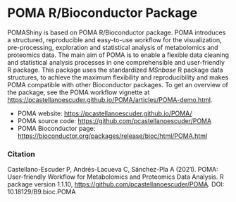 
# POMA R/Bioconductor Package

POMAShiny is based on POMA R/Bioconductor package. POMA introduces a structured, reproducible and easy-to-use workflow for the visualization, pre-processing, exploration and statistical analysis of metabolomics and proteomics data. The main aim of POMA is to enable a flexible data cleaning and statistical analysis processes in one comprehensible and user-friendly R package. This package uses the standardized _MSnbase_ R package data structures, to achieve the maximum flexibility and reproducibility and makes POMA compatible with other Bioconductor packages. To get an overview of the package, see the POMA workflow vignette at https://pcastellanoescuder.github.io/POMA/articles/POMA-demo.html.

  - POMA website: <https://pcastellanoescuder.github.io/POMA/>
  - POMA source code: <https://github.com/pcastellanoescuder/POMA>
  - POMA Bioconductor page: <https://bioconductor.org/packages/release/bioc/html/POMA.html>

### Citation

Castellano-Escuder P, Andrés-Lacueva C, Sánchez-Pla A (2021). POMA: User-friendly Workflow for Metabolomics and Proteomics Data Analysis. R package version 1.1.10, https://github.com/pcastellanoescuder/POMA. DOI: 10.18129/B9.bioc.POMA